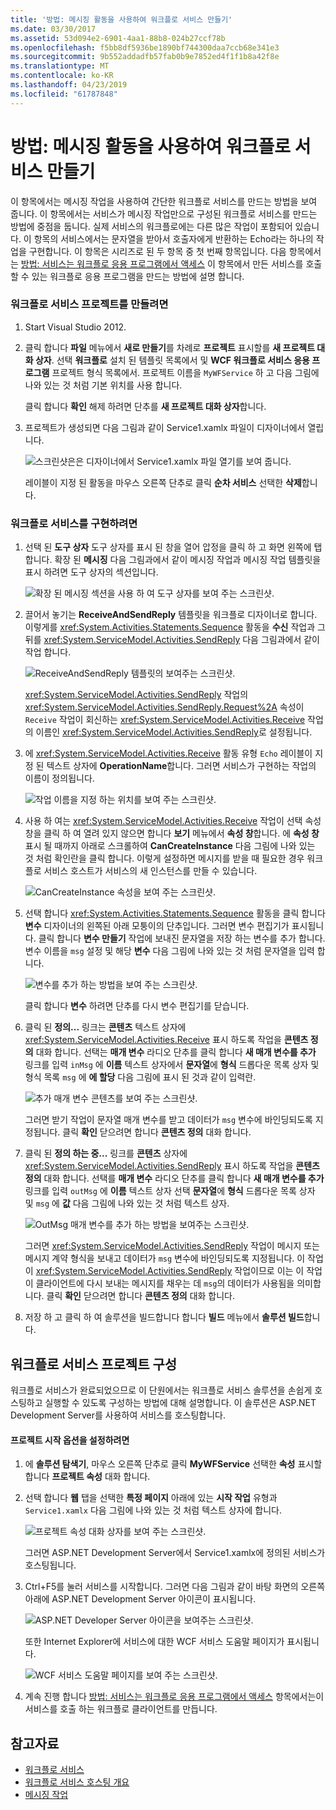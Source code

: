 ```yaml
---
title: '방법: 메시징 활동을 사용하여 워크플로 서비스 만들기'
ms.date: 03/30/2017
ms.assetid: 53d094e2-6901-4aa1-88b8-024b27ccf78b
ms.openlocfilehash: f5bb8df5936be1890bf744300daa7ccb68e341e3
ms.sourcegitcommit: 9b552addadfb57fab0b9e7852ed4f1f1b8a42f8e
ms.translationtype: MT
ms.contentlocale: ko-KR
ms.lasthandoff: 04/23/2019
ms.locfileid: "61787848"
---
```

# <a name="how-to-create-a-workflow-service-with-messaging-activities"></a>방법: 메시징 활동을 사용하여 워크플로 서비스 만들기
이 항목에서는 메시징 작업을 사용하여 간단한 워크플로 서비스를 만드는 방법을 보여 줍니다. 이 항목에서는 서비스가 메시징 작업만으로 구성된 워크플로 서비스를 만드는 방법에 중점을 둡니다. 실제 서비스의 워크플로에는 다른 많은 작업이 포함되어 있습니다. 이 항목의 서비스에서는 문자열을 받아서 호출자에게 반환하는 Echo라는 하나의 작업을 구현합니다. 이 항목은 시리즈로 된 두 항목 중 첫 번째 항목입니다. 다음 항목에서는 [방법: 서비스는 워크플로 응용 프로그램에서 액세스](../../../../docs/framework/wcf/feature-details/how-to-access-a-service-from-a-workflow-application.md) 이 항목에서 만든 서비스를 호출할 수 있는 워크플로 응용 프로그램을 만드는 방법에 설명 합니다.  
  
### <a name="to-create-a-workflow-service-project"></a>워크플로 서비스 프로젝트를 만들려면  
  
1. Start Visual Studio 2012.  
  
2. 클릭 합니다 **파일** 메뉴에서 **새로 만들기**를 차례로 **프로젝트** 표시할를 **새 프로젝트 대화 상자**. 선택 **워크플로** 설치 된 템플릿 목록에서 및 **WCF 워크플로 서비스 응용 프로그램** 프로젝트 형식 목록에서. 프로젝트 이름을 `MyWFService` 하 고 다음 그림에 나와 있는 것 처럼 기본 위치를 사용 합니다.  
  
     클릭 합니다 **확인** 해제 하려면 단추를 **새 프로젝트 대화 상자**합니다.  
  
3. 프로젝트가 생성되면 다음 그림과 같이 Service1.xamlx 파일이 디자이너에서 열립니다.  
  
     ![스크린샷은은 디자이너에서 Service1.xamlx 파일 열기를 보여 줍니다.](./media/how-to-create-a-workflow-service-with-messaging-activities/default-workflow-service.jpg)  
  
     레이블이 지정 된 활동을 마우스 오른쪽 단추로 클릭 **순차 서비스** 선택한 **삭제**합니다.  
  
### <a name="to-implement-the-workflow-service"></a>워크플로 서비스를 구현하려면  
  
1. 선택 된 **도구 상자** 도구 상자를 표시 된 창을 열어 압정을 클릭 하 고 화면 왼쪽에 탭 합니다. 확장 된 **메시징** 다음 그림과에서 같이 메시징 작업과 메시징 작업 템플릿을 표시 하려면 도구 상자의 섹션입니다.  
  
     ![확장 된 메시징 섹션을 사용 하 여 도구 상자를 보여 주는 스크린샷.](./media/how-to-create-a-workflow-service-with-messaging-activities/toolbox-messaging-section.jpg)  
  
2. 끌어서 놓기는 **ReceiveAndSendReply** 템플릿을 워크플로 디자이너로 합니다. 이렇게를 <xref:System.Activities.Statements.Sequence> 활동을 **수신** 작업과 그 뒤를 <xref:System.ServiceModel.Activities.SendReply> 다음 그림과에서 같이 작업 합니다.  
  
     ![ReceiveAndSendReply 템플릿의 보여주는 스크린샷.](./media/how-to-create-a-workflow-service-with-messaging-activities/receiveandsendreply-template.jpg)  
  
     <xref:System.ServiceModel.Activities.SendReply> 작업의 <xref:System.ServiceModel.Activities.SendReply.Request%2A> 속성이 `Receive` 작업이 회신하는 <xref:System.ServiceModel.Activities.Receive> 작업의 이름인 <xref:System.ServiceModel.Activities.SendReply>로 설정됩니다.  
  
3. 에 <xref:System.ServiceModel.Activities.Receive> 활동 유형 `Echo` 레이블이 지정 된 텍스트 상자에 **OperationName**합니다. 그러면 서비스가 구현하는 작업의 이름이 정의됩니다.  
  
     ![작업 이름을 지정 하는 위치를 보여 주는 스크린샷.](./media/how-to-create-a-workflow-service-with-messaging-activities/define-operation-name.jpg)  
  
4. 사용 하 여는 <xref:System.ServiceModel.Activities.Receive> 작업이 선택 속성 창을 클릭 하 여 열려 있지 않으면 합니다 **보기** 메뉴에서 **속성 창**합니다. 에 **속성 창** 표시 될 때까지 아래로 스크롤하여 **CanCreateInstance** 다음 그림에 나와 있는 것 처럼 확인란을 클릭 합니다. 이렇게 설정하면 메시지를 받을 때 필요한 경우 워크플로 서비스 호스트가 서비스의 새 인스턴스를 만들 수 있습니다.  
  
     ![CanCreateInstance 속성을 보여 주는 스크린샷.](./media/how-to-create-a-workflow-service-with-messaging-activities/cancreateinstance-property.jpg)  
  
5. 선택 합니다 <xref:System.Activities.Statements.Sequence> 활동을 클릭 합니다 **변수** 디자이너의 왼쪽된 아래 모퉁이의 단추입니다. 그러면 변수 편집기가 표시됩니다. 클릭 합니다 **변수 만들기** 작업에 보내진 문자열을 저장 하는 변수를 추가 합니다. 변수 이름을 `msg` 설정 및 해당 **변수** 다음 그림에 나와 있는 것 처럼 문자열을 입력 합니다.  
  
     ![변수를 추가 하는 방법을 보여 주는 스크린샷.](./media/how-to-create-a-workflow-service-with-messaging-activities/add-variable-msg-string.jpg)  
  
     클릭 합니다 **변수** 하려면 단추를 다시 변수 편집기를 닫습니다.  
  
6. 클릭 된 **정의...** 링크는 **콘텐츠** 텍스트 상자에 <xref:System.ServiceModel.Activities.Receive> 표시 하도록 작업을 **콘텐츠 정의** 대화 합니다. 선택는 **매개 변수** 라디오 단추를 클릭 합니다 **새 매개 변수를 추가** 링크를 입력 `inMsg` 에 **이름** 텍스트 상자에서 **문자열**에 **형식** 드롭다운 목록 상자 및 형식 목록 `msg` 에 **에 할당** 다음 그림에 표시 된 것과 같이 입력란.  
  
     ![추가 매개 변수 콘텐츠를 보여 주는 스크린샷.](./media/how-to-create-a-workflow-service-with-messaging-activities/adding-parameters-content.jpg)  
  
     그러면 받기 작업이 문자열 매개 변수를 받고 데이터가 `msg` 변수에 바인딩되도록 지정됩니다. 클릭 **확인** 닫으려면 합니다 **콘텐츠 정의** 대화 합니다.  
  
7. 클릭 된 **정의 하는 중...**  링크를 **콘텐츠** 상자에 <xref:System.ServiceModel.Activities.SendReply> 표시 하도록 작업을 **콘텐츠 정의** 대화 합니다. 선택를 **매개 변수** 라디오 단추를 클릭 합니다 **새 매개 변수를 추가** 링크를 입력 `outMsg` 에 **이름** 텍스트 상자 선택 **문자열**에 **형식** 드롭다운 목록 상자 및 `msg` 에 **값** 다음 그림에 나와 있는 것 처럼 텍스트 상자.  
  
     ![OutMsg 매개 변수를 추가 하는 방법을 보여주는 스크린샷.](./media/how-to-create-a-workflow-service-with-messaging-activities/outmsg-parameters-content.jpg)  
  
     그러면 <xref:System.ServiceModel.Activities.SendReply> 작업이 메시지 또는 메시지 계약 형식을 보내고 데이터가 `msg` 변수에 바인딩되도록 지정됩니다. 이 작업이 <xref:System.ServiceModel.Activities.SendReply> 작업이므로 이는 이 작업이 클라이언트에 다시 보내는 메시지를 채우는 데 `msg`의 데이터가 사용됨을 의미합니다. 클릭 **확인** 닫으려면 합니다 **콘텐츠 정의** 대화 합니다.  
  
8. 저장 하 고 클릭 하 여 솔루션을 빌드합니다 합니다 **빌드** 메뉴에서 **솔루션 빌드**합니다.  
  
## <a name="configure-the-workflow-service-project"></a>워크플로 서비스 프로젝트 구성  
 워크플로 서비스가 완료되었으므로 이 단원에서는 워크플로 서비스 솔루션을 손쉽게 호스팅하고 실행할 수 있도록 구성하는 방법에 대해 설명합니다. 이 솔루션은 ASP.NET Development Server를 사용하여 서비스를 호스팅합니다.  
  
#### <a name="to-set-project-start-up-options"></a>프로젝트 시작 옵션을 설정하려면  
  
1. 에 **솔루션 탐색기**, 마우스 오른쪽 단추로 클릭 **MyWFService** 선택한 **속성** 표시할 합니다 **프로젝트 속성** 대화 합니다.  
  
2. 선택 합니다 **웹** 탭을 선택한 **특정 페이지** 아래에 있는 **시작 작업** 유형과 `Service1.xamlx` 다음 그림에 나와 있는 것 처럼 텍스트 상자에 합니다.  
  
     ![프로젝트 속성 대화 상자를 보여 주는 스크린샷.](./media/how-to-create-a-workflow-service-with-messaging-activities/project-properties-dialog.jpg)  
  
     그러면 ASP.NET Development Server에서 Service1.xamlx에 정의된 서비스가 호스팅됩니다.  
  
3. Ctrl+F5를 눌러 서비스를 시작합니다. 그러면 다음 그림과 같이 바탕 화면의 오른쪽 아래에 ASP.NET Development Server 아이콘이 표시됩니다.  
  
     ![ASP.NET Developer Server 아이콘을 보여주는 스크린샷.](./media/how-to-create-a-workflow-service-with-messaging-activities/asp-net-dev-server-icon.jpg)  
  
     또한 Internet Explorer에 서비스에 대한 WCF 서비스 도움말 페이지가 표시됩니다.  
  
     ![WCF 서비스 도움말 페이지를 보여 주는 스크린샷.](./media/how-to-create-a-workflow-service-with-messaging-activities/wcf-service-help-page.jpg)  
  
4. 계속 진행 합니다 [방법: 서비스는 워크플로 응용 프로그램에서 액세스](../../../../docs/framework/wcf/feature-details/how-to-access-a-service-from-a-workflow-application.md) 항목에서는이 서비스를 호출 하는 워크플로 클라이언트를 만듭니다.  
  
## <a name="see-also"></a>참고자료

- [워크플로 서비스](../../../../docs/framework/wcf/feature-details/workflow-services.md)
- [워크플로 서비스 호스팅 개요](../../../../docs/framework/wcf/feature-details/hosting-workflow-services-overview.md)
- [메시징 작업](../../../../docs/framework/wcf/feature-details/messaging-activities.md)
